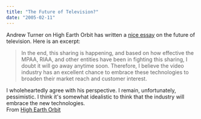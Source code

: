 ```yaml
---
title: "The Future of Television?"
date: "2005-02-11"
---
```


Andrew Turner on High Earth Orbit has written a [nice essay](http://highearthorbit.com/index.php?p=147) on the future of television. Here is an excerpt:  

> In the end, this sharing is happening, and based on how effective the MPAA, RIAA, and other entities have been in fighting this sharing, I doubt it will go away anytime soon. Therefore, I believe the video industry has an excellent chance to embrace these technologies to broaden their market reach and customer interest.

  
I wholeheartedly agree with his perspective. I remain, unfortunately, pessimistic. I think it's somewhat idealistic to think that the industry will embrace the new technologies.  
From [High Earth Orbit](http://highearthorbit.com/)
